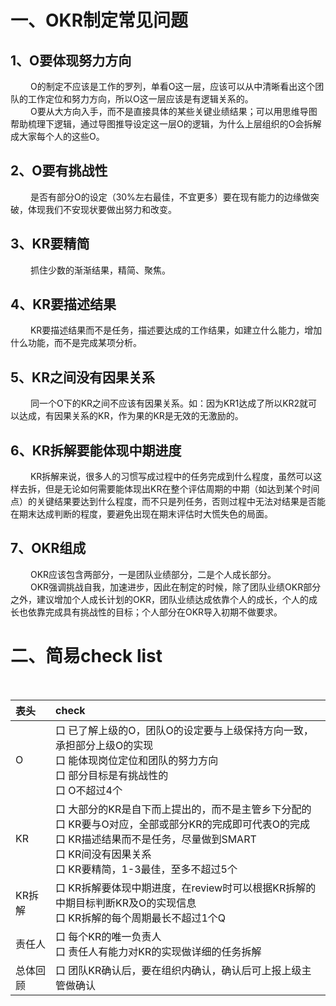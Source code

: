 # 一、OKR制定常见问题

## 1、O要体现努力方向
&emsp;&emsp; O的制定不应该是工作的罗列，单看O这一层，应该可以从中清晰看出这个团队的工作定位和努力方向，所以O这一层应该是有逻辑关系的。<br>
&emsp;&emsp; O要从大方向入手，而不是直接具体的某些关键业绩结果；可以用思维导图帮助梳理下逻辑，通过导图推导设定这一层O的逻辑，为什么上层组织的O会拆解成大家每个人的这些O。
<br>

## 2、O要有挑战性
&emsp;&emsp; 是否有部分O的设定（30%左右最佳，不宜更多）要在现有能力的边缘做突破，体现我们不安现状要做出努力和改变。
<br>

## 3、KR要精简
&emsp;&emsp; 抓住少数的渐渐结果，精简、聚焦。
<br>

## 4、KR要描述结果
&emsp;&emsp; KR要描述结果而不是任务，描述要达成的工作结果，如建立什么能力，增加什么功能，而不是完成某项分析。
<br>

## 5、KR之间没有因果关系
&emsp;&emsp; 同一个O下的KR之间不应该有因果关系。如：因为KR1达成了所以KR2就可以达成，有因果关系的KR，作为果的KR是无效的无激励的。
<br>

## 6、KR拆解要能体现中期进度
&emsp;&emsp; KR拆解来说，很多人的习惯写成过程中的任务完成到什么程度，虽然可以这样去拆，但是无论如何需要能体现出KR在整个评估周期的中期（如达到某个时间点）的关键结果要达到什么程度，而不只是列任务，否则过程中无法对结果是否能在期末达成判断的程度，要避免出现在期末评估时大慌失色的局面。
<br>

## 7、OKR组成
&emsp;&emsp; OKR应该包含两部分，一是团队业绩部分，二是个人成长部分。<br>
&emsp;&emsp; OKR强调挑战自我，加速进步，因此在制定的时候，除了团队业绩OKR部分之外，建议增加个人成长计划的OKR，团队业绩达成依靠个人的成长，个人的成长也依靠完成具有挑战性的目标；个人部分在OKR导入初期不做要求。
<br>


# 二、简易check list
<br>

| 表头 | check |
| :-----| :---- |
| O | 口 已了解上级的O，团队O的设定要与上级保持方向一致，承担部分上级O的实现<br>口 能体现岗位定位和团队的努力方向<br>口 部分目标是有挑战性的<br>口 O不超过4个 |
| KR | 口 大部分的KR是自下而上提出的，而不是主管乡下分配的<br>口 KR要与O对应，全部或部分KR的完成即可代表O的完成<br>口 KR描述结果而不是任务，尽量做到SMART <br>口 KR间没有因果关系 <br>口 KR要精简，1-3最佳，至多不超过5个 |
| KR拆解 | 口 KR拆解要体现中期进度，在review时可以根据KR拆解的中期目标判断KR及O的实现信息 <br>口 KR拆解的每个周期最长不超过1个Q |
| 责任人 | 口 每个KR的唯一负责人 <br>口 责任人有能力对KR的实现做详细的任务拆解 |
| 总体回顾 | 口 团队KR确认后，要在组织内确认，确认后可上报上级主管做确认 |


